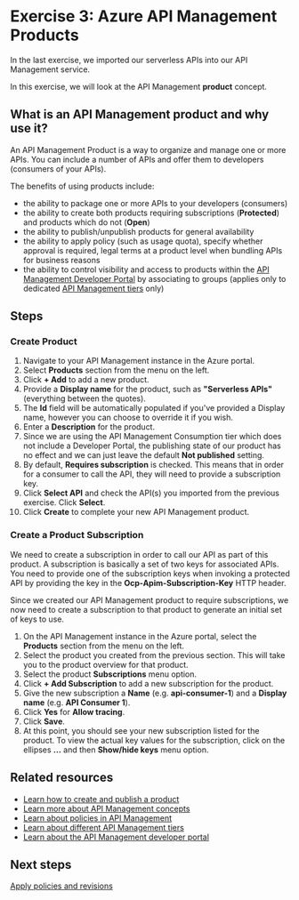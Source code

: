 # Exercise 3: Azure API Management Products

In the last exercise, we imported our serverless APIs into our API Management service. 

In this exercise, we will look at the API Management **product** concept.

## What is an API Management product and why use it?

An API Management Product is a way to organize and manage one or more APIs. You can include a number of APIs and offer them to developers (consumers of your APIs).

The benefits of using products include:

- the ability to package one or more APIs to your developers (consumers)
- the ability to create both products requiring subscriptions (**Protected**) and products which do not (**Open**)
- the ability to publish/unpublish products for general availability
- the ability to apply policy (such as usage quota), specify whether approval is required, legal terms at a product level when bundling APIs for business reasons
- the ability to control visibility and access to products within the [API Management Developer Portal](https://docs.microsoft.com/en-us/azure/api-management/api-management-key-concepts#--developer-portal) by associating to groups (applies only to dedicated [API Management tiers](https://docs.microsoft.com/en-us/azure/api-management/api-management-features) only)

## Steps

### Create Product

1. Navigate to your API Management instance in the Azure portal.
1. Select **Products** section from the menu on the left.
1. Click **+ Add** to add a new product.
1. Provide a **Display name** for the product, such as **"Serverless APIs"** (everything between the quotes).
1. The **Id** field will be automatically populated if you've provided a Display name, however you can choose to override it if you wish.
1. Enter a **Description** for the product.
1. Since we are using the API Management Consumption tier which does not include a Developer Portal, the publishing state of our product has no effect and we can just leave the default **Not published** setting.
1. By default, **Requires subscription** is checked. This means that in order for a consumer to call the API, they will need to provide a subscription key.
1. Click **Select API** and check the API(s) you imported from the previous exercise. Click **Select**.
1. Click **Create** to complete your new API Management product.

### Create a Product Subscription

We need to create a subscription in order to call our API as part of this product. A subscription is basically a set of two keys for associated APIs. You need to provide one of the subscription keys when invoking a protected API by providing the key in the **Ocp-Apim-Subscription-Key** HTTP header.

Since we created our API Management product to require subscriptions, we now need to create a subscription to that product to generate an initial set of keys to use.

1. On the API Management instance in the Azure portal, select the  **Products** section from the menu on the left.
1. Select the product you created from the previous section. This will take you to the product overview for that product.
1. Select the product **Subscriptions** menu option.
1. Click **+ Add Subscription** to add a new subscription for the product.
1. Give the new subscription a **Name** (e.g. **api-consumer-1**) and a **Display name** (e.g. **API Consumer 1**).
1. Click **Yes** for **Allow tracing**.
1. Click **Save**.
1. At this point, you should see your new subscription listed for the product. To view the actual key values for the subscription, click on the ellipses **...** and then **Show/hide keys** menu option.

## Related resources

- [Learn how to create and publish a product](https://docs.microsoft.com/en-us/azure/api-management/api-management-howto-add-products)
- [Learn more about API Management concepts](https://docs.microsoft.com/en-us/azure/api-management/api-management-key-concepts#--developer-portal)
- [Learn about policies in API Management](https://docs.microsoft.com/en-us/azure/api-management/api-management-howto-policies)
- [Learn about different API Management tiers](https://docs.microsoft.com/en-us/azure/api-management/api-management-features)
- [Learn about the API Management developer portal](https://docs.microsoft.com/en-us/azure/api-management/api-management-key-concepts#--developer-portal)

## Next steps

[Apply policies and revisions](4%20-%20apply%20policies%20and%20revisions.md)
